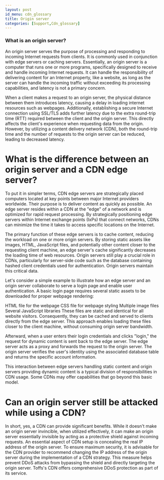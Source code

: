 ```yaml
---
layout: post
id_menu: cdn_glossary
title: Origin server
categories: [Support,Cdn_glossary]
---
```

### What is an origin server?

An origin server serves the purpose of processing and responding to incoming Internet requests from clients. It is commonly used in conjunction with edge servers or caching servers. Essentially, an origin server is a computer that runs one or more programs, specifically designed to receive and handle incoming Internet requests. It can handle the responsibility of delivering content for an Internet property, like a website, as long as the server can handle the incoming traffic without exceeding its processing capabilities, and latency is not a primary concern.

When a client makes a request to an origin server, the physical distance between them introduces latency, causing a delay in loading internet resources such as webpages. Additionally, establishing a secure Internet connection using SSL/TLS adds further latency due to the extra round-trip time (RTT) required between the client and the origin server. This directly affects the client's experience when requesting data from the origin. However, by utilizing a content delivery network (CDN), both the round-trip time and the number of requests to the origin server can be reduced, leading to decreased latency.

# What is the difference between an origin server and a CDN edge server?
To put it in simpler terms, CDN edge servers are strategically placed computers located at key points between major Internet providers worldwide. Their purpose is to deliver content as quickly as possible. An edge server resides within a CDN at the "edge" of a network and is optimized for rapid request processing. By strategically positioning edge servers within Internet exchange points (IxPs) that connect networks, CDNs can minimize the time it takes to access specific locations on the Internet.

The primary function of these edge servers is to cache content, reducing the workload on one or more origin servers. By storing static assets like images, HTML, JavaScript files, and potentially other content closer to the requesting client machine, an edge server's cache significantly decreases the loading time of web resources. Origin servers still play a crucial role in CDNs, particularly for server-side code such as the database containing hashed client credentials used for authentication. Origin servers maintain this critical data.

Let's consider a simple example to illustrate how an edge server and an origin server collaborate to serve a login page and enable user authentication. A basic login page requires several static assets to be downloaded for proper webpage rendering:

HTML file for the webpage
CSS file for webpage styling
Multiple image files
Several JavaScript libraries
These files are static and identical for all website visitors. Consequently, they can be cached and served to clients directly from the edge server. This approach enables loading these files closer to the client machine, without consuming origin server bandwidth.



Afterward, when a user enters their login credentials and clicks "login," the request for dynamic content is sent back to the edge server. The edge server acts as a proxy and forwards the request to the origin server. The origin server verifies the user's identity using the associated database table and returns the specific account information.



This interaction between edge servers handling static content and origin servers providing dynamic content is a typical division of responsibilities in CDN usage. Some CDNs may offer capabilities that go beyond this basic model.

# Can an origin server still be attacked while using a CDN?
In short, yes, a CDN can provide significant benefits. While it doesn't make an origin server invincible, when utilized effectively, it can make an origin server essentially invisible by acting as a protective shield against incoming requests. An essential aspect of CDN setup is concealing the real IP address of the origin server. To ensure maximum security, it is advisable for the CDN provider to recommend changing the IP address of the origin server during the implementation of a CDN strategy. This measure helps prevent DDoS attacks from bypassing the shield and directly targeting the origin server. Toffs's CDN offers comprehensive DDoS protection as part of its service.